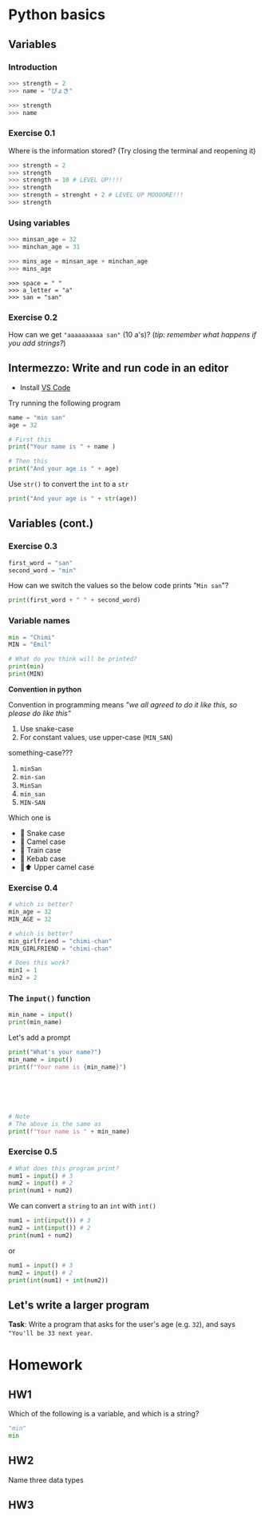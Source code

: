 #  Python basics

## Variables

### Introduction
```python
>>> strength = 2
>>> name = "ぴょき"

>>> strength
>>> name
```

### Exercise 0.1 
Where is the information stored? (Try closing the terminal and reopening it)

```python
>>> strength = 2
>>> strength
>>> strength = 10 # LEVEL UP!!!!
>>> strength
>>> strength = strenght + 2 # LEVEL UP MOOOORE!!!
>>> strength
```

### Using variables
```python
>>> minsan_age = 32
>>> minchan_age = 31

>>> mins_age = minsan_age + minchan_age
>>> mins_age
```

```
>>> space = " "
>>> a_letter = "a"
>>> san = "san"
```

### Exercise 0.2

How can we get `"aaaaaaaaaa san"` (10 a's)? (*tip: remember what happens if you add 
strings?*)


## Intermezzo: Write and run code in an editor

- Install [VS Code](https://code.visualstudio.com/download)

Try running the following program

```python
name = "min san"
age = 32

# First this
print("Your name is " + name )

# Then this
print("And your age is " + age)
```

Use `str()` to convert the `int` to a `str`

```python
print("And your age is " + str(age))
```

## Variables (cont.)
### Exercise 0.3

```python
first_word = "san"
second_word = "min"
```

How can we switch the values so the below code prints "`Min san`"?

```python
print(first_word + " " + second_word)
```

### Variable names

```python
min = "Chimi"
MIN = "Emil"

# What do you think will be printed?
print(min)
print(MIN)
```

**Convention in python**

Convention in programming means *"we all agreed to do it like this, so please do like this"*
1. Use snake-case 
2. For constant values, use upper-case (`MIN_SAN`)

something-case???

1. `minSan` 
2. `min-san`
3. `MinSan` 
4. `min_san`
5. `MIN-SAN`

Which one is
- 🐍 Snake case 
- 🐫 Camel case 
- 🚆 Train case
- 🍢 Kebab case 
- 🐫⬆️ Upper camel case
### Exercise 0.4

```python
# which is better?
min_age = 32
MIN_AGE = 32

# which is better?
min_girlfriend = "chimi-chan"
MIN_GIRLFRIEND = "chimi-chan"
```
```python
# Does this work?
min1 = 1
min2 = 2 
```


### The `input()` function

```python
min_name = input()
print(min_name)
```

Let's add a prompt

```python
print("What's your name?") 
min_name = input()
print(f"Your name is {min_name}") 






# Note
# The above is the same as
print(f"Your name is " + min_name) 
```

### Exercise 0.5
```python
# What does this program print?
num1 = input() # 3
num2 = input() # 2
print(num1 + num2)
```

We can convert a `string` to an `int` with `int()`

```python
num1 = int(input()) # 3
num2 = int(input()) # 2
print(num1 + num2)
```

or

```python
num1 = input() # 3
num2 = input() # 2
print(int(num1) + int(num2))
```

## Let's write a larger program
**Task**: Write a program that asks for the user's age (e.g. `32`), and says `"You'll be 33 next year`.


# Homework

## HW1

Which of the following is a variable, and which is a string?

```python
"min"
min
```

## HW2

Name three data types

## HW3

